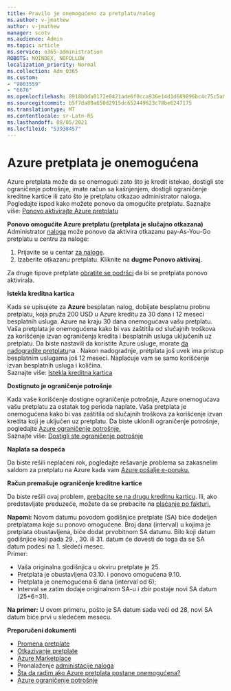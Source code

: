 ```yaml
---
title: Pravilo je onemogućeno za pretplatu/nalog
ms.author: v-jmathew
author: v-jmathew
manager: scotv
ms.audience: Admin
ms.topic: article
ms.service: o365-administration
ROBOTS: NOINDEX, NOFOLLOW
localization_priority: Normal
ms.collection: Adm_O365
ms.custom:
- "9003559"
- "6676"
ms.openlocfilehash: 8918b0da0172e0421ade6f0cca936e14d1d609896bc4c75c5a8491c0dbe75aff
ms.sourcegitcommit: b5f7da89a650d2915dc652449623c78be6247175
ms.translationtype: MT
ms.contentlocale: sr-Latn-RS
ms.lasthandoff: 08/05/2021
ms.locfileid: "53938457"
---
```

# <a name="azure-subscription-disabled"></a>Azure pretplata je onemogućena

Azure pretplata može da se onemogući zato što je kredit istekao, dostigli ste ograničenje potrošnje, imate račun sa kašnjenjem, dostigli ograničenje kreditne kartice ili zato što je pretplatu otkazao administrator naloga. Pogledajte ispod kako možete ponovo da omogućite pretplatu. Saznajte više: [Ponovo aktivirajte Azure pretplatu](https://docs.microsoft.com/azure/billing/billing-subscription-become-disable?WT.mc_id=Portal-Microsoft_Azure_Support)

**Ponovo omogućite Azure pretplatu (pretplata je slučajno otkazana)** Administrator [naloga](https://docs.microsoft.com/azure/billing/billing-subscription-transfer?WT.mc_id=Portal-Microsoft_Azure_Support#whoisaa) može ponovo da aktivira otkazanu pay-As-You-Go pretplatu u centru za naloge:

1. Prijavite se u centar [za naloge](https://account.windowsazure.com/Subscriptions).
2. Izaberite otkazanu pretplatu. Kliknite na **dugme Ponovo aktiviraj.**

Za druge tipove pretplate [obratite se podršci](https://portal.azure.com/?#blade/Microsoft_Azure_Support/HelpAndSupportBlade) da bi se pretplata ponovo aktivirala.

**Istekla kreditna kartica**

Kada se upisujete za **Azure** besplatan nalog, dobijate besplatnu probnu pretplatu, koja pruža 200 USD u Azure kreditu za 30 dana i 12 meseci besplatnih usluga. Azure na kraju 30 dana onemogućava vašu pretplatu. Vaša pretplata je onemogućena kako bi vas zaštitila od slučajnih troškova za korišćenje izvan ograničenja kredita i besplatnih usluga uključenih uz pretplatu. Da biste nastavili da koristite Azure usluge, morate [da nadogradite pretplatu](https://docs.microsoft.com/azure/billing/billing-upgrade-azure-subscription?WT.mc_id=Portal-Microsoft_Azure_Support)na . Nakon nadogradnje, pretplata još uvek ima pristup besplatnim uslugama još 12 meseci. Naplaćuje vam se samo korišćenje izvan besplatnih usluga i količina.  
Saznajte više: [Istekla kreditna kartica](https://docs.microsoft.com/azure/billing/billing-subscription-become-disable?WT.mc_id=Portal-Microsoft_Azure_Support#your-credit-is-expired)

**Dostignuto je ograničenje potrošnje**

Kada vaše korišćenje dostigne ograničenje potrošnje, Azure onemogućava vašu pretplatu za ostatak tog perioda naplate. Vaša pretplata je onemogućena kako bi vas zaštitila od slučajnih troškova za korišćenje izvan kredita koji je uključen uz pretplatu. Da biste uklonili ograničenje potrošnje, pogledajte [Azure ograničenje potrošnje.](https://docs.microsoft.com/azure/cost-management-billing/manage/spending-limit?WT.mc_id=Portal-Microsoft_Azure_Support)  
Saznajte više: [Dostigli ste ograničenje potrošnje](https://docs.microsoft.com/azure/cost-management-billing/manage/subscription-disabled?WT.mc_id=Portal-Microsoft_Azure_Support#you-reached-your-spending-limit)

**Naplata sa dospeća**

Da biste rešili neplaćeni rok, pogledajte rešavanje problema sa zakasnelim saldom za pretplatu na Azure kada vam [Azure pošalje e-poruku.](https://docs.microsoft.com/azure/billing/billing-azure-subscription-past-due-balance?WT.mc_id=Portal-Microsoft_Azure_Support)

**Račun premašuje ograničenje kreditne kartice**

Da biste rešili ovaj problem, [prebacite se na drugu kreditnu karticu](https://docs.microsoft.com/azure/billing/billing-how-to-change-credit-card?WT.mc_id=Portal-Microsoft_Azure_Support). Ili, ako predstavljate preduzeće, možete da se prebacite na [plaćanje po fakturi.](https://docs.microsoft.com/azure/billing/billing-how-to-pay-by-invoice?WT.mc_id=Portal-Microsoft_Azure_Support)

**Napomi:** Novom datumu povodom godišnjice pretplate (SA) biće dodeljen pretplatama koje su ponovo omogućene. Broj dana (interval) u kojima je pretplata obustavljena, biće dodat prvobitnom SA datumu. Bilo koji datum godišnjice koji pada 29. , 30. ili 31. datum će dovesti do toga da se SA datum podesi na 1. sledeći mesec.  
Primer:

- Vaša originalna godišnjica u okviru pretplate je 25.
- Pretplata je obustavljena 03.10. i ponovo omogućena 9.10.
- Pretplata je onemogućena 6 dana (interval od 6);
- Interval se zatim dodaje originalnom SA-u i zbir postaje novi SA datum (25+6=31). 

**Na primer:** U ovom primeru, pošto je SA datum sada veći od 28, novi SA datum biće prvi u sledećem mesecu.

**Preporučeni dokumenti**

- [Promena pretplate](https://docs.microsoft.com/azure/billing/billing-how-to-switch-azure-offer?WT.mc_id=Portal-Microsoft_Azure_Support)  
- [Otkazivanje pretplate](https://docs.microsoft.com/azure/billing/billing-how-to-cancel-azure-subscription?WT.mc_id=Portal-Microsoft_Azure_Support)  
- [Azure Marketplace](https://azuremarketplace.microsoft.com/marketplace/?source=datamarket)
- Pronalaženje [administacije naloga](https://docs.microsoft.com/azure/billing/billing-subscription-transfer?WT.mc_id=Portal-Microsoft_Azure_Support#whoisaa)
- [Šta da radim ako Azure pretplata postane onemogućena?](https://docs.microsoft.com/azure/billing/billing-subscription-become-disable/?WT.mc_id=Portal-Microsoft_Azure_Support)
- [Azure ograničenje potrošnje](https://docs.microsoft.com/azure/cost-management-billing/manage/spending-limit?WT.mc_id=Portal-Microsoft_Azure_Support)
